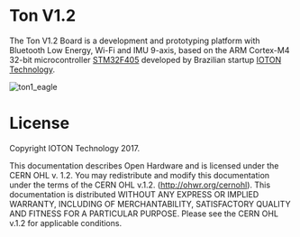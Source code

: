 Ton V1.2
========

The Ton V1.2 Board is a development and prototyping platform with Bluetooth Low Energy, Wi-Fi and IMU 9-axis,
based on the ARM Cortex-M4 32-bit microcontroller [STM32F405](http://www.st.com/web/en/catalog/mmc/SC1169/SS1577/LN1035/PF252144) developed by Brazilian startup [IOTON Technology](http://ioton.cc/).

![ton1_eagle](https://raw.githubusercontent.com/iotontech/ton/master/images/ton1_eagle.png)


# License

Copyright IOTON Technology 2017.

This documentation describes Open Hardware and is licensed under the CERN OHL v. 1.2.
You may redistribute and modify this documentation under the terms of the CERN OHL v.1.2. (http://ohwr.org/cernohl). This documentation is distributed WITHOUT ANY EXPRESS OR IMPLIED WARRANTY, INCLUDING OF MERCHANTABILITY, SATISFACTORY QUALITY AND FITNESS FOR A PARTICULAR PURPOSE. Please see the CERN OHL v.1.2 for applicable conditions.
